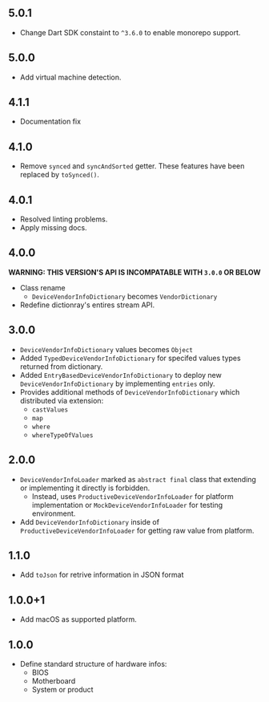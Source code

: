 ## 5.0.1

* Change Dart SDK constaint to `^3.6.0` to enable monorepo support.

## 5.0.0

* Add virtual machine detection.

## 4.1.1

* Documentation fix

## 4.1.0

* Remove `synced` and `syncAndSorted` getter. These features have been replaced by `toSynced()`.

## 4.0.1

* Resolved linting problems.
* Apply missing docs.

## 4.0.0

**WARNING: THIS VERSION'S API IS INCOMPATABLE WITH `3.0.0` OR BELOW**

* Class rename
    * `DeviceVendorInfoDictionary` becomes `VendorDictionary`
* Redefine dictionray's entires stream API.

## 3.0.0

* `DeviceVendorInfoDictionary` values becomes `Object`
* Added `TypedDeviceVendorInfoDictionary` for specifed values types returned from dictionary.
* Added `EntryBasedDeviceVendorInfoDictionary` to deploy new `DeviceVendorInfoDictionary` by implementing `entries` only.
* Provides additional methods of `DeviceVendorInfoDictionary` which distributed via extension:
    * `castValues`
    * `map`
    * `where`
    * `whereTypeOfValues`

## 2.0.0

* `DeviceVendorInfoLoader` marked as `abstract final` class that extending or implementing it directly is forbidden.
    * Instead, uses `ProductiveDeviceVendorInfoLoader` for platform implementation or `MockDeviceVendorInfoLoader` for testing environment.
* Add `DeviceVendorInfoDictionary` inside of `ProductiveDeviceVendorInfoLoader` for getting raw value from platform.

## 1.1.0

* Add `toJson` for retrive information in JSON format

## 1.0.0+1

* Add macOS as supported platform.

## 1.0.0

* Define standard structure of hardware infos:
    * BIOS
    * Motherboard
    * System or product
